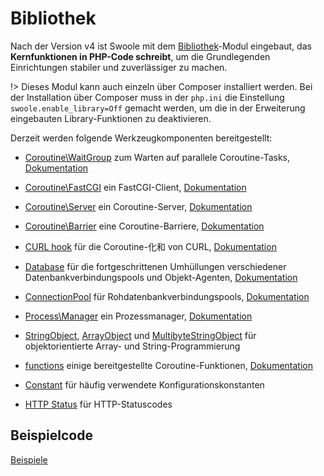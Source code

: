 # Bibliothek

Nach der Version v4 ist Swoole mit dem [Bibliothek](https://github.com/swoole/library)-Modul eingebaut, das **Kernfunktionen in PHP-Code schreibt**, um die Grundlegenden Einrichtungen stabiler und zuverlässiger zu machen.

!> Dieses Modul kann auch einzeln über Composer installiert werden. Bei der Installation über Composer muss in der `php.ini` die Einstellung `swoole.enable_library=Off` gemacht werden, um die in der Erweiterung eingebauten Library-Funktionen zu deaktivieren.

Derzeit werden folgende Werkzeugkomponenten bereitgestellt:

- [Coroutine\WaitGroup](https://github.com/swoole/library/blob/master/src/core/Coroutine/WaitGroup.php) zum Warten auf parallele Coroutine-Tasks, [Dokumentation](/coroutine/wait_group)

- [Coroutine\FastCGI](https://github.com/swoole/library/tree/master/src/core/Coroutine/FastCGI) ein FastCGI-Client, [Dokumentation](/coroutine_client/fastcgi)

- [Coroutine\Server](https://github.com/swoole/library/blob/master/src/core/Coroutine/Server.php) ein Coroutine-Server, [Dokumentation](/coroutine/server)

- [Coroutine\Barrier](https://github.com/swoole/library/blob/master/src/core/Coroutine/Barrier.php) eine Coroutine-Barriere, [Dokumentation](/coroutine/barrier)

- [CURL hook](https://github.com/swoole/library/tree/master/src/core/Curl) für die Coroutine-化和 von CURL, [Dokumentation](/runtime?id=swoole_hook_curl)

- [Database](https://github.com/swoole/library/tree/master/src/core/Database) für die fortgeschrittenen Umhüllungen verschiedener Datenbankverbindungspools und Objekt-Agenten, [Dokumentation](/coroutine/conn_pool?id=database)

- [ConnectionPool](https://github.com/swoole/library/blob/master/src/core/ConnectionPool.php) für Rohdatenbankverbindungspools, [Dokumentation](/coroutine/conn_pool?id=connectionpool)

- [Process\Manager](https://github.com/swoole/library/blob/master/src/core/Process/Manager.php) ein Prozessmanager, [Dokumentation](/process/process_manager)

- [StringObject](https://github.com/swoole/library/blob/master/src/core/StringObject.php), [ArrayObject](https://github.com/swoole/library/blob/master/src/core/ArrayObject.php) und [MultibyteStringObject](https://github.com/swoole/library/blob/master/src/core/MultibyteStringObject.php) für objektorientierte Array- und String-Programmierung

- [functions](https://github.com/swoole/library/blob/master/src/core/Coroutine/functions.php) einige bereitgestellte Coroutine-Funktionen, [Dokumentation](/coroutine/coroutine?id=函数)

- [Constant](https://github.com/swoole/library/tree/master/src/core/Constant.php) für häufig verwendete Konfigurationskonstanten

- [HTTP Status](https://github.com/swoole/library/blob/master/src/core/Http/Status.php) für HTTP-Statuscodes

## Beispielcode

[Beispiele](https://github.com/swoole/library/tree/master/examples)
